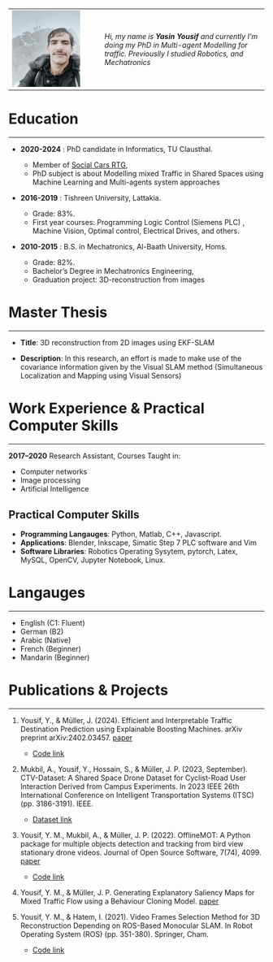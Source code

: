 <!--
.. title: Résumé
.. slug: about-me
.. date: 2022-09-23 17:06:10 UTC+02:00
.. tags: 
.. category: 
.. link: 
.. description: 
.. type: text
-->

  <center>
  <a href="http://www.twitter.com/YasinYousif001" class="fa fa-twitter">  </a> 
  &nbsp; &nbsp;  &nbsp; 
  <a href="http://www.github.com/engyasin" class="fa fa-github"> </a> 
  &nbsp; &nbsp;  &nbsp; 
  <a href="https://de.linkedin.com/in/engyasinyousif" class="fa fa-linkedin">  </a> 
  &nbsp; &nbsp;  &nbsp;
  <a href="https://scholar.google.com/citations?view_op=list_works&hl=en&hl=en&user=uOZtMvYAAAAJ" class="fa fa-graduation-cap">  </a>
  </center>
 

<table>
<tr>
<td style="width:12em"><img src="../../images/profile.jpg" width="80%"/> 
</td> <td valign="left"> <i> Hi, my name is <strong>Yasin Yousif</strong> and currently I'm doing my PhD in Multi-agent Modelling for traffic. Previouslly I studied Robotics, and Mechatronics</i></td>
</tr>
</table>



#  Education
----------------


- **2020-2024** : PhD candidate in Informatics, TU Clausthal. 
    - Member of [Social Cars RTG](https://socialcars.org),
    -  PhD subject is about Modelling mixed Traffic in Shared Spaces using Machine Learning and Multi-agents system approaches

- **2016-2019** : Tishreen University, Lattakia.
    - Grade: 83%.
    - First year courses: Programming Logic Control (Siemens PLC) , Machine Vision, Optimal control, Electrical Drives, and others.

- **2010-2015** : B.S. in Mechatronics, Al-Baath University, Homs. 
    - Grade: 82%.
    - Bachelor’s Degree in Mechatronics Engineering, 
    - Graduation project: 3D-reconstruction from images 


# Master Thesis
----------------------------
- **Title**: 3D reconstruction from 2D images using EKF-SLAM

- **Description**: In this research, an effort is made to make use of the covariance information given by the Visual SLAM method (Simultaneous Localization and Mapping using Visual Sensors)

# Work Experience & Practical Computer Skills
--------------------------

**2017–2020** Research Assistant,
Courses Taught in:

+ Computer networks
+ Image processing
+ Artificial Intelligence


## Practical Computer Skills

- **Programming Langauges**:  Python, Matlab, C++, Javascript.
- **Applications**: Blender, Inkscape, Simatic Step 7 PLC software and Vim
- **Software Libraries**: Robotics Operating Sysytem, pytorch, Latex, MySQL, OpenCV, Jupyter Notebook,
Linux.


# Langauges
----------------------------

* English (C1: Fluent)
* German (B2)
* Arabic (Native)
* French (Beginner)
* Mandarin (Beginner)

# Publications & Projects
----------------------------

1. Yousif, Y., & Müller, J. (2024). Efficient and Interpretable Traffic Destination Prediction using Explainable Boosting Machines. arXiv preprint arXiv:2402.03457. [paper](https://arxiv.org/pdf/2402.03457.pdf)
    - [Code link](https://github.com/engyasin/GAM4Traffic)

2. Mukbil, A., Yousif, Y., Hossain, S., & Müller, J. P. (2023, September). CTV-Dataset: A Shared Space Drone Dataset for Cyclist-Road User Interaction Derived from Campus Experiments. In 2023 IEEE 26th International Conference on Intelligent Transportation Systems (ITSC) (pp. 3186-3191). IEEE.
    - [Dataset link](https://www.ifi-mec.tu-clausthal.de/ctv-dataset)

3. Yousif, Y. M., Mukbil, A., & Müller, J. P. (2022). OfflineMOT: A Python package for multiple objects detection and tracking from bird view stationary drone videos. Journal of Open Source Software, 7(74), 4099. [paper](https://joss.theoj.org/papers/10.21105/joss.04099)
    - [Code link](https://github.com/engyasin/Offline_MOT)

4. Yousif, Y. M., & Müller, J. P. Generating Explanatory Saliency Maps for Mixed Traffic Flow using a Behaviour Cloning Model. [paper](https://mabsworkshop.github.io/mabs2022/articles/MABS_2022_paper_10.pdf)

5. Yousif, Y. M., & Hatem, I. (2021). Video Frames Selection Method for 3D Reconstruction Depending on ROS-Based Monocular SLAM. In Robot Operating System (ROS) (pp. 351-380). Springer, Cham.
    - [Code link](https://github.com/engyasin/EKF-MonoSLAM_for_3D-reconstruction)







